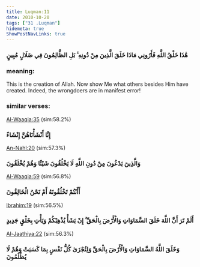 ```yaml
---
title: Luqman:11
date: 2010-10-20
tags: ["31 .Luqman"]
hidemeta: true 
ShowPostNavLinks: true 
---
```

### هَٰذَا خَلْقُ اللَّهِ فَأَرُونِي مَاذَا خَلَقَ الَّذِينَ مِنْ دُونِهِ ۚ بَلِ الظَّالِمُونَ فِي ضَلَالٍ مُبِينٍ
### meaning: 
This is the creation of Allah. Now show Me what others besides Him have created. Indeed, the wrongdoers are in manifest error!
### similar verses: 

[Al-Waaqia:35](/56/35) (sim:58.2%)

### إِنَّا أَنْشَأْنَاهُنَّ إِنْشَاءً

[An-Nahl:20](/16/20) (sim:57.3%)

### وَالَّذِينَ يَدْعُونَ مِنْ دُونِ اللَّهِ لَا يَخْلُقُونَ شَيْئًا وَهُمْ يُخْلَقُونَ

[Al-Waaqia:59](/56/59) (sim:56.8%)

### أَأَنْتُمْ تَخْلُقُونَهُ أَمْ نَحْنُ الْخَالِقُونَ

[Ibrahim:19](/14/19) (sim:56.5%)

### أَلَمْ تَرَ أَنَّ اللَّهَ خَلَقَ السَّمَاوَاتِ وَالْأَرْضَ بِالْحَقِّ ۚ إِنْ يَشَأْ يُذْهِبْكُمْ وَيَأْتِ بِخَلْقٍ جَدِيدٍ

[Al-Jaathiya:22](/45/22) (sim:56.3%)

### وَخَلَقَ اللَّهُ السَّمَاوَاتِ وَالْأَرْضَ بِالْحَقِّ وَلِتُجْزَىٰ كُلُّ نَفْسٍ بِمَا كَسَبَتْ وَهُمْ لَا يُظْلَمُونَ
